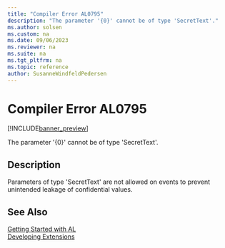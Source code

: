 ```yaml
---
title: "Compiler Error AL0795"
description: "The parameter '{0}' cannot be of type 'SecretText'."
ms.author: solsen
ms.custom: na
ms.date: 09/06/2023
ms.reviewer: na
ms.suite: na
ms.tgt_pltfrm: na
ms.topic: reference
author: SusanneWindfeldPedersen
---
```

[//]: # (START>DO_NOT_EDIT)
[//]: # (IMPORTANT:Do not edit any of the content between here and the END>DO_NOT_EDIT.)
[//]: # (Any modifications should be made in the .xml files in the ModernDev repo.)
# Compiler Error AL0795

[!INCLUDE[banner_preview](../includes/banner_preview.md)]

The parameter '{0}' cannot be of type 'SecretText'.


## Description
Parameters of type 'SecretText' are not allowed on events to prevent unintended leakage of confidential values.  

[//]: # (IMPORTANT: END>DO_NOT_EDIT)
## See Also  
[Getting Started with AL](../devenv-get-started.md)  
[Developing Extensions](../devenv-dev-overview.md)  